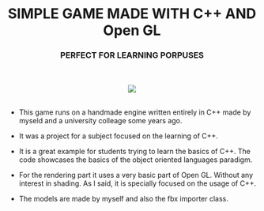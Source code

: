 <H1 ALIGN="CENTER">SIMPLE GAME MADE WITH C++ AND Open GL</H1>
<H3 ALIGN="CENTER">PERFECT FOR LEARNING PORPUSES</H3>
<p align="center"> 
 <br> 
    </br>

  <img src=https://user-images.githubusercontent.com/79087129/149679275-ba06338a-1c0f-4035-abd0-22b483bd7c76.gif>
   <br> 
    </br>
 
 - This game runs on a handmade engine written entirely in C++ made by myseld and a university colleage some years ago.  

- It was a project for a subject focused on the learning of C++.

- It is a great example for students trying to learn the basics of C++. The code showcases the basics of the object oriented languages paradigm. 

- For the rendering part it uses a very basic part of Open GL. Without any interest in shading. As I said, it is specially focused on the usage of C++.
 
- The models are made by myself and also the fbx importer class. 
  </p>

  
